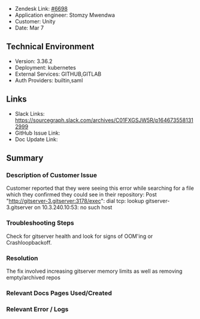 
- Zendesk Link: [#6698](https://sourcegraph.zendesk.com/agent/tickets/6698)
- Application engineer: Stomzy Mwendwa
- Customer: Unity <!-- Redact if this contains personally identifying information -->
- Date: Mar 7

<!-- Data populated from integration, speak to Ben Gordon or Michael Bali if not working -->
<!-- During Internal team trial, fill missing data manually (we are waiting for all data to sync) -->

## Technical Environment
- Version: 3.36.2​
- Deployment: kubernetes
- External Services: GITHUB,GITLAB
- Auth Providers: builtin,saml


## Links
<!-- Data for application engineer manual entry -->
- Slack Links: https://sourcegraph.slack.com/archives/C01FXGSJW5R/p1646735581312999 
- GitHub Issue Link:
- Doc Update Link:

## Summary
### Description of Customer Issue
Customer reported that they were seeing this error while searching for a file which they confirmed they could see in their repository: 
Post "http://gitserver-3.gitserver:3178/exec": dial tcp: lookup gitserver-3.gitserver on 10.3.240.10:53: no such host
### Troubleshooting Steps
Check for gitserver health and look for signs of OOM'ing or Crashloopbackoff. 
### Resolution
The fix involved increasing gitserver memory limits as well as removing empty/archived repos
### Relevant Docs Pages Used/Created

### Relevant Error / Logs
<!-- Please redact keys, tokens, and personal identifying information -->
